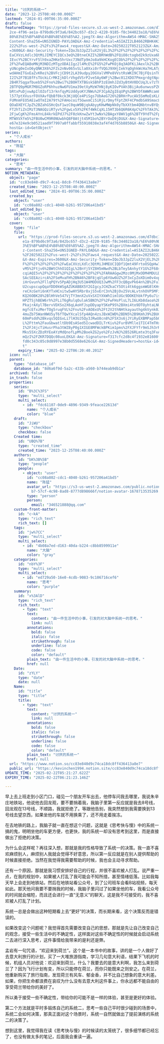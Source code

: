 ```yaml
---
title: "讨厌的系统一"
date: "2023-12-25T08:40:00.000Z"
lastmod: "2024-01-09T06:35:00.000Z"
draft: false
featuredImage: "https://prod-files-secure.s3.us-west-2.amazonaws.com/d7dbc101-8\
  2ce-4f96-ae1a-879bd6c9f3a6/842bc657-d3c2-4220-9185-f8c344023a18/%E6%80%9D%E8%\
  80%83%E5%BF%AB%E4%B8%8E%E6%85%A2.jpeg?X-Amz-Algorithm=AWS4-HMAC-SHA256&X-Amz-\
  Content-Sha256=UNSIGNED-PAYLOAD&X-Amz-Credential=ASIAZI2LB4662RBHK4K3%2F20250\
  222%2Fus-west-2%2Fs3%2Faws4_request&X-Amz-Date=20250222T052123Z&X-Amz-Expires\
  =3600&X-Amz-Security-Token=IQoJb3JpZ2luX2VjEL3%2F%2F%2F%2F%2F%2F%2F%2F%2F%2Fw\
  EaCXVzLXdlc3QtMiJIMEYCIQCs3eQ%2BtneCKZI%2BRhWdB%2FQiO8ctogbd2k9zUxa6byk9hQIhA\
  IEvcY%2BCYrvF5lh9xaZHKe5hrUxc73NdTp9mJo8a9kHCKogECOb%2F%2F%2F%2F%2F%2F%2F%2F%\
  2F%2FwEQABoMNjM3NDIzMTgzODA1Igz2l4McE%2FG5%2FwPKOj8q3AOFKiJAexlk2%2BOm9wTZYNp\
  yUNcg0eIxO6yQNK3X6%2FZs2nNv065vSLla0Xxi0rfVQGJ9XHjIekYqOghkWcHa7HLATgLXylWxrM\
  wdAHmITGxEaZvKRei%2BVFcjCD9t2LA39udpy2OGValVMPe8VVstRsWKI9C7BjFQsinTGWG7LF4a7\
  I2I%2F7B1BfFsTUckLCrMKIjkDlrVhgdVSrP2ve5Ay6WFj%2Bwc012XDO7PmxgrdgtNpxNaKouJy%\
  2B4R7Sqgafbueb5%2Fno%2BwiT%2BOHTXTBGskSBhP3zEUmhJZd3yBtHV0DCUqJLv7zT8XPEWWDs%\
  2BTFQ9pMGR7M8GZoRP6hhuzNw6FU1ma39etXyMzW7HNj8yKIOvPVAh3BijAu6unwusPZ6TawYM4wL\
  bRtxPuDjvwApIlOZof13rknfqyMiUddyoKYJNWu%2F3CpAZgIEqUPg%2BWYDfAWWRcam8pfFFjoWX\
  l577ptXVusrFOVXAvfQbBf0kck3KjUQCe4PiSgs7UbAeG726%2BRHrPucAk5SmMoEsKL8i8W9Be8I\
  FUMnmFEO5AEiwOTmI2A79t%2FAHocoif5GwxmCi5iRjLrDmyfFptZKF4CPmdbSA9SmacLgXT4Nrt8\
  QOaDXEYCJpZ%2BZahGSHcQsF1wzC0quW9BjqkAbyyKHwMWpNk0yTbXXtbm4QNbtnvBYQykT8haX%2\
  FT2hTiZnIMzT3NAGQziRTyv%2FgwLv5X%2FKf4WkCqXL15HT3b6Q6R6K4pC%2FhTAk3%2BVw8UJI%\
  2FjwCgK%2FmsAYnL84krkEPdJ7%2F0zkKnwZwYt3wNx%2BAgxY8WV1g6%2BTY9YdT%2FpBcUHPZD0\
  MTWXVXfm5%2FBU0wCM9R0NUwbhQ8F0Atjt45M1bo%2BYrOoD9jDU&X-Amz-Signature=92e96571\
  e67e324e9cb0521aad9f7997a0ffabbf55910838e3af4f4d765b8850&X-Amz-SignedHeaders=\
  host&x-id=GetObject"
series:
  - "个人成长"
authors:
  - "陈猛"
tags:
  - "大脑"
categories:
  - "思考"
summary: "由一件生活中的小事，引发的对大脑中系统一的思考。"
NOTION_METADATA:
  object: "page"
  id: "cc83e840-d9c7-4ca1-8dc8-ff436413a8e7"
  created_time: "2023-12-25T08:40:00.000Z"
  last_edited_time: "2024-01-09T06:35:00.000Z"
  created_by:
    object: "user"
    id: "cc08a802-cdc1-4040-b261-957206a41bd5"
  last_edited_by:
    object: "user"
    id: "cc08a802-cdc1-4040-b261-957206a41bd5"
  cover:
    type: "file"
    file:
      url: "https://prod-files-secure.s3.us-west-2.amazonaws.com/d7dbc101-82ce-4f96-a\
        e1a-879bd6c9f3a6/842bc657-d3c2-4220-9185-f8c344023a18/%E6%80%9D%E8%80%8\
        3%E5%BF%AB%E4%B8%8E%E6%85%A2.jpeg?X-Amz-Algorithm=AWS4-HMAC-SHA256&X-Am\
        z-Content-Sha256=UNSIGNED-PAYLOAD&X-Amz-Credential=ASIAZI2LB466QLXYZCV5\
        %2F20250222%2Fus-west-2%2Fs3%2Faws4_request&X-Amz-Date=20250222T052040Z\
        &X-Amz-Expires=3600&X-Amz-Security-Token=IQoJb3JpZ2luX2VjEL3%2F%2F%2F%2\
        F%2F%2F%2F%2F%2F%2FwEaCXVzLXdlc3QtMiJHMEUCIQDf1Qmt49FrtoOSQpHw7fKHfbhD2\
        vM5%2Ftjv6%2BWtChhO1QIgL%2BnYj5YZ8H5mNwd%2BLbTey5AnhytY1G%2F68sZw465eHD\
        cqiAQI5v%2F%2F%2F%2F%2F%2F%2F%2F%2F%2FARAAGgw2Mzc0MjMxODM4MDUiDI5ShmXY4\
        SAcSEEAzircA%2FSeMvaFH%2BN46%2BF8jqUlp6YUw6UZ%2F3xCyZoXDim0v4xpl5YfWB8p\
        iHrGvun%2FllqPQYv5PpADjHq3U51W4MODUQ3JwM%2FF3cQBgvPk64n%2B%2Fu7wPCb2NSG\
        U2cupscupQqaYDD0kWSgAZUKABBX5Y2GIgcyJCHZkaCY5Oti4tk6ggsmWG8lKHsylDp0iIh\
        reCXcGeYi6nKYTxHCnitw5wHY5Rbr8xjS5vErC3n%2BjOv25VcALvtnhOVP5MFiv4kwtxVH\
        KQ26OBK28%2BlHhVe547VjTY3mnX2uVxSXIYXkWhIimlUGc9DOKEhbkfPy6u7ismDloBzOv\
        HPZTSjhBEW6rh%2FLiT6gRulqOulak5BN3%2F%2FwFHsPlsL7LI6LKb8daoa%2BLP0i4fr9\
        PkajrAXyl7BervVDXSo2X6qLAoHfJspDDyapYSKeP9S%2BXmi4to9DTOyhtaLNUfNMy4ZaW\
        mgfcEfxzMerTOg5ruqFVL%2Fnu%2FvAO8xU%2Ft2V2thNHtkayauthg4kVynk0JLWctrT4A\
        4muZb75WanNWU5yT6fTQwYXcalSfp4AQn4zsJBxWIWD%2BDN5%2B9KmhJ9%2BUC%2BLVyUW\
        60mPsdd%2Bkvqs5QIGxLi7lH3UJ5Qy3JRwU8cn8%2F5X3s6jJYiRyEXBMPap5b0GOqUB1wT\
        L%2Fttm%2FauGbwatltDb9EsASed5IcwadDILTrKiu%2FurBVMlle1TIC4TmTHxO6TWHKQL\
        I%2FJ4jcTiHusrPha3tWZ8yP0g1XIGE8MFWckBPKim1pms%2FXJFYfr9mSJh3rRmHUuIh0e\
        Mks55XcZDzRYEoAYzMdQnofLpM%2BoekZG2yo%2FzJvNJ%2B526RLmte3tq3FxA90RicCCH\
        mQzI%2FZKR7DQQc08uoLEK&X-Amz-Signature=f317cfc2d8c4f1932e81600f392725bc\
        fd0c343c05c0d8997e38b0d5568e626c&X-Amz-SignedHeaders=host&x-id=GetObjec\
        t"
      expiry_time: "2025-02-22T06:20:40.201Z"
  icon: null
  parent:
    type: "database_id"
    database_id: "8d6a6f9d-5a2c-433b-a560-b744eab9db1a"
  archived: false
  in_trash: false
  properties:
    series:
      id: "B%3C%3FS"
      type: "multi_select"
      multi_select:
        - id: "fdc61107-0de9-4896-9349-9feace22613d"
          name: "个人成长"
          color: "blue"
    draft:
      id: "JiWU"
      type: "checkbox"
      checkbox: false
    Created time:
      id: "UBQ%7B"
      type: "created_time"
      created_time: "2023-12-25T08:40:00.000Z"
    authors:
      id: "bK%3B%5B"
      type: "people"
      people:
        - object: "user"
          id: "cc08a802-cdc1-4040-b261-957206a41bd5"
          name: "陈猛"
          avatar_url: "https://s3-us-west-2.amazonaws.com/public.notion-static.com/775523\
            b7-57cf-4c98-8ad8-8777d898666f/notion-avatar-1678713535269.png"
          type: "person"
          person:
            email: "346521888@qq.com"
    custom-front-matter:
      id: "c~kA"
      type: "rich_text"
      rich_text: []
    tags:
      id: "jw%7CC"
      type: "multi_select"
      multi_select:
        - id: "4b08a7ed-d163-40da-b224-c8bb8599911e"
          name: "大脑"
          color: "gray"
    categories:
      id: "nbY%3F"
      type: "multi_select"
      multi_select:
        - id: "ed729a50-16e0-4cdb-9083-9c106716cef6"
          name: "思考"
          color: "purple"
    summary:
      id: "x%3AlD"
      type: "rich_text"
      rich_text:
        - type: "text"
          text:
            content: "由一件生活中的小事，引发的对大脑中系统一的思考。"
            link: null
          annotations:
            bold: false
            italic: false
            strikethrough: false
            underline: false
            code: false
            color: "default"
          plain_text: "由一件生活中的小事，引发的对大脑中系统一的思考。"
          href: null
    Date:
      id: "zYLY"
      type: "date"
      date: null
    Name:
      id: "title"
      type: "title"
      title:
        - type: "text"
          text:
            content: "讨厌的系统一"
            link: null
          annotations:
            bold: false
            italic: false
            strikethrough: false
            underline: false
            code: false
            color: "default"
          plain_text: "讨厌的系统一"
          href: null
  url: "https://www.notion.so/cc83e840d9c74ca18dc8ff436413a8e7"
  public_url: "https://kevinchen1994.notion.site/cc83e840d9c74ca18dc8ff436413a8e7"
UPDATE_TIME: "2025-02-22T05:21:27.622Z"
EXPIRY_TIME: "2025-02-22T06:21:23.146Z"

---
```

<link rel="stylesheet" href="https://cdn.jsdelivr.net/npm/katex@0.16.2/dist/katex.min.css" integrity="sha384-bYdxxUwYipFNohQlHt0bjN/LCpueqWz13HufFEV1SUatKs1cm4L6fFgCi1jT643X" crossorigin="anonymous">


早上去上班走到小区门口，碰见一个朋友开车出去，他停车问我去哪里，我说朱辛庄地铁站，他说他去回龙观，要不要捎着我，我脑子里第一反应就是我去8号线，回龙观在13号线，不顺路，我就拒绝了。等跟他告别，我突然想到我需要换到13号线去望京西，如果坐他的车就不用换乘了，还不用走着挨冻。


在去地铁的路上，我脑子就一直在想这个问题，这就是《思考快与慢》中的系统一搞的鬼，明明坐他的车更方便，也更快，我的系统一却没有思考到这里，而是直接做出了拒绝的决策。


为什么会这样呢？再往深入想，那就是我的性格导致了系统一的决策。我一直不喜欢麻烦别人，麻烦别人我就会觉得不好意思，所以第一反应就是在别人提供帮助的时候直接拒绝。当然在我觉得我需要帮助的时候，我也会主动寻求帮助。


还有一个原因，那就是我习惯安排好自己的行程，并很不喜欢被人打乱。说严重一点，在我的规划中，如果被人打乱了我可能会不知所措，甚至情绪低落。比如我每天早上会走到地铁站，然后在地铁站看公众号，到了公司班车会看B站视频，每天如此。那天他问我要不要捎我的时候，我脑子里闪过了如果坐他的车，我看公众号的时间就会缩短，而且还会进行一直“无意义”的聊天，这是我不可接受的，我不喜欢被人打乱了计划。


系统一总是会做出这种短期看上去“更好”的决策，而长期来看，这个决策反而是错误的。


如果改变这个问题呢？我觉得首先需要改变自己的思想，那就是先让自己改变自己的观念，接受一些生活中的不确定性，这样面对这些不确定性的时候就会启动系统二去进行深入思考，这件事情给我带来的是利还是弊。


孟岩有一句咒语，“欢迎来到荷兰”。这个是一本书中的故事，讲的是一个人做好了去意大利旅行的计划，买了一大堆旅游指南，学习几句意大利语，结果下飞机的时候，机组人员对他说：欢迎来到荷兰。什么？我要去的是意大利啊，我怎么来到荷兰了？因为飞行计划有变，所以只能停在荷兰，而你只能既来之则安之。在荷兰，他重新购买了旅行指南，发现荷兰有风车、郁金香，并不比自己想象的意大利差。如果，你把生命都浪费在哀叹为什么没有去意大利这件事上，你永远都不能自由的享受荷兰带给你的美好了。


所以勇于接受一些不确定性，带给你的可能不是一样的体验，甚至是更好的体验。


第二个方法就是平时多锻炼自己的系统二，思考一些自己平时很少碰到的场景中，系统二会如何决策，那真正面对这个场景时，系统一自然就做出了提前演练的系统二的决策了。


想到这里，我觉得我在读《思考快与慢》的时候读的太笼统了，很多细节都已经忘了，也没有做太多的笔记，后面我会重读一遍。

